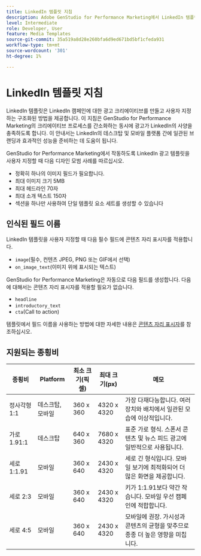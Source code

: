 ```yaml
---
title: LinkedIn 템플릿 지침
description: Adobe GenStudio for Performance Marketing에서 LinkedIn 템플릿을 사용할 때의 모범 사례를 따르십시오.
level: Intermediate
role: Developer, User
feature: Media Templates
source-git-commit: 35a519a8d28e260bfa6d9ed671bd5bf1cfeda931
workflow-type: tm+mt
source-wordcount: '301'
ht-degree: 1%

---
```


# LinkedIn 템플릿 지침

LinkedIn 템플릿은 LinkedIn 캠페인에 대한 광고 크리에이티브를 만들고 사용자 지정하는 구조화된 방법을 제공합니다. 이 지침은 GenStudio for Performance Marketing의 크리에이티브 프로세스를 간소화하는 동시에 광고가 LinkedIn의 사양을 충족하도록 합니다. 이 안내서는 LinkedIn의 데스크탑 및 모바일 플랫폼 간에 일관된 브랜딩과 효과적인 성능을 준비하는 데 도움이 됩니다.

GenStudio for Performance Marketing에서 작동하도록 LinkedIn 광고 템플릿을 사용자 지정할 때 다음 디자인 모범 사례를 따르십시오.

- 정확히 하나의 이미지 필드가 필요합니다.
- 최대 이미지 크기 5MB
- 최대 헤드라인 70자
- 최대 소개 텍스트 150자
- 섹션을 하나만 사용하여 단일 템플릿 요소 세트를 생성할 수 있습니다

## 인식된 필드 이름

LinkedIn 템플릿을 사용자 지정할 때 다음 필수 필드에 콘텐츠 자리 표시자를 적용합니다.

- `image`(필수, 컨텐츠 JPEG, PNG 또는 GIF에서 선택)
- `on_image_text`(이미지 위에 표시되는 텍스트)

GenStudio for Performance Marketing은 자동으로 다음 필드를 생성합니다. 다음에 대해서는 콘텐츠 자리 표시자를 적용할 필요가 없습니다.

- `headline`
- `introductory_text`
- `cta`(Call to action)

템플릿에서 필드 이름을 사용하는 방법에 대한 자세한 내용은 [콘텐츠 자리 표시자](/help/user-guide/content/customize-template.md#content-placeholders)를 참조하십시오.

## 지원되는 종횡비

| 종횡비 | Platform | 최소 크기(픽셀) | 최대 크기(px) | 메모 |
|-------------------|-----------------|---------------|----------------|-------------------------------------------------------------------------------------|
| 정사각형 1:1 | 데스크탑, 모바일 | 360 x 360 | 4320 x 4320 | 가장 다재다능합니다. 여러 장치와 배치에서 일관된 모습에 이상적입니다. |
| 가로 1.91:1 | 데스크탑 | 640 x 360 | 7680 x 4320 | 표준 가로 형식. 스폰서 콘텐츠 및 뉴스 피드 광고에 일반적으로 사용됩니다. |
| 세로 1:1.91 | 모바일 | 360 x 640 | 2430 x 4320 | 세로 긴 형식입니다. 모바일 보기에 최적화되어 더 많은 화면을 제공합니다. |
| 세로 2:3 | 모바일 | 360 x 640 | 2430 x 4320 | 키가 1:1.91보다 약간 작습니다. 모바일 우선 캠페인에 적합합니다. |
| 세로 4:5 | 모바일 | 360 x 640 | 2430 x 4320 | 모바일에 권장. 가시성과 콘텐츠의 균형을 맞추므로 종종 더 높은 영향을 미칩니다. |

<!-- Potentially add an example

## Template example

+++Example: LinkedIn template

+++

-->

